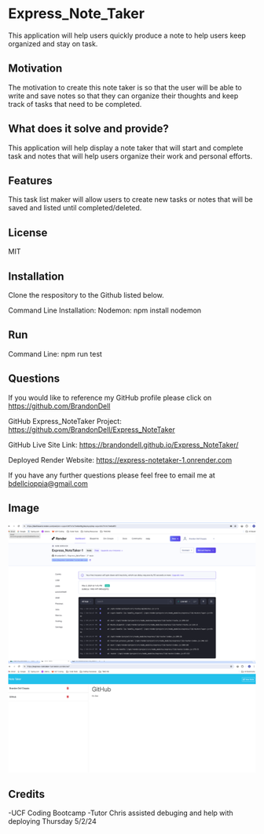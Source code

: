 # Express_Note_Taker
This application will help users quickly produce a note to help users keep organized and stay on task. 
 
## Motivation
The motivation to create this note taker is so that the user will be able to write and save notes so that they can organize their thoughts and keep track of tasks that need to be completed. 

## What does it solve and provide?
This application will help display a note taker that will start and complete task and notes that will help users organize their work and personal efforts. 

## Features
This task list maker will allow users to create new tasks or notes that will be saved and listed until completed/deleted. 

## License
MIT

## Installation 
Clone the respository to the Github listed below. 

Command Line Installation:
Nodemon: npm install nodemon

## Run  
Command Line: npm run test
    
## Questions
    
If you would like to reference my GitHub profile please click on https://github.com/BrandonDell

GitHub Express_NoteTaker Project: https://github.com/BrandonDell/Express_NoteTaker

GitHub Live Site Link: https://brandondell.github.io/Express_NoteTaker/

Deployed Render Website: https://express-notetaker-1.onrender.com

If you have any further questions please feel free to email me at bdellcioppia@gmail.com

## Image
![DellCioppia](./images/Render%20Success.png)
![DellCioppia](./images/Rendered%20Site.png)
## Credits
-UCF Coding Bootcamp
-Tutor Chris assisted debuging and help with deploying Thursday 5/2/24
